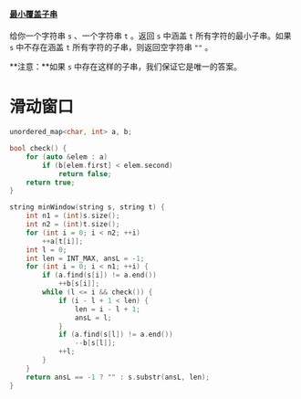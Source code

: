 #### [最小覆盖子串](https://leetcode-cn.com/problems/minimum-window-substring/)


给你一个字符串 `s` 、一个字符串 `t` 。返回 `s` 中涵盖 `t` 所有字符的最小子串。如果 `s` 中不存在涵盖 `t` 所有字符的子串，则返回空字符串 `""` 。

**注意：**如果 `s` 中存在这样的子串，我们保证它是唯一的答案。

# 滑动窗口

```c++
unordered_map<char, int> a, b;

bool check() {
	for (auto &elem : a) 
		if (b[elem.first] < elem.second)
			return false;
	return true;
}

string minWindow(string s, string t) {
	int n1 = (int)s.size();
	int n2 = (int)t.size();
	for (int i = 0; i < n2; ++i)
		++a[t[i]];
	int l = 0;
	int len = INT_MAX, ansL = -1;
	for (int i = 0; i < n1; ++i) {
		if (a.find(s[i]) != a.end())
			++b[s[i]];
		while (l <= i && check()) {
			if (i - l + 1 < len) {
				len = i - l + 1;
				ansL = l;
			}
			if (a.find(s[l]) != a.end())
				--b[s[l]];
			++l;
		}
	}
	return ansL == -1 ? "" : s.substr(ansL, len);
}
```

